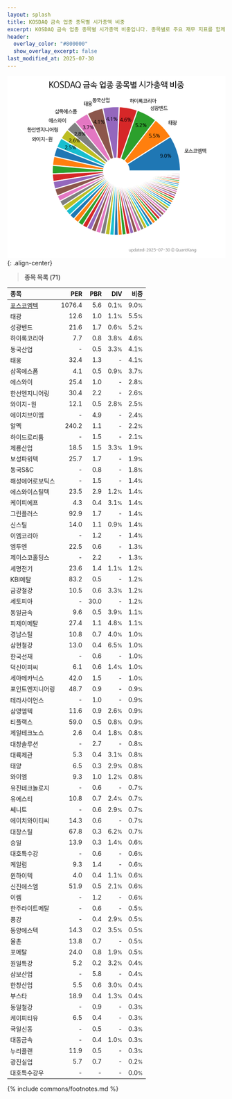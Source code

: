 ```yaml
---
layout: splash
title: KOSDAQ 금속 업종 종목별 시가총액 비중
excerpt: KOSDAQ 금속 업종 종목별 시가총액 비중입니다. 종목별로 주요 재무 지표를 함께 표시합니다.
header:
  overlay_color: "#800000"
  show_overlay_excerpt: false
last_modified_at: 2025-07-30
---
```



![KOSDAQ 금속 업종 종목별 시가총액 비중](/stats/sector/images/kosdaq_업종_금속_종목.png){: .align-center}


> **종목 목록 (71)**<a id="list"></a>

| **종목** | **PER** | **PBR** | **DIV** | **비중** |
| :------- | ------: | ------: | ------: | -------: |
| [포스코엠텍](/009520/) | 1076.4 | 5.6 | 0.1<small>%</small> | 9.0<small>%</small> |
| 태광 | 12.6 | 1.0 | 1.1<small>%</small> | 5.5<small>%</small> |
| 성광벤드 | 21.6 | 1.7 | 0.6<small>%</small> | 5.2<small>%</small> |
| 하이록코리아 | 7.7 | 0.8 | 3.8<small>%</small> | 4.6<small>%</small> |
| 동국산업 | - | 0.5 | 3.3<small>%</small> | 4.1<small>%</small> |
| 태웅 | 32.4 | 1.3 | - | 4.1<small>%</small> |
| 삼목에스폼 | 4.1 | 0.5 | 0.9<small>%</small> | 3.7<small>%</small> |
| 에스와이 | 25.4 | 1.0 | - | 2.8<small>%</small> |
| 한선엔지니어링 | 30.4 | 2.2 | - | 2.6<small>%</small> |
| 와이지-원 | 12.1 | 0.5 | 2.8<small>%</small> | 2.5<small>%</small> |
| 에이치브이엠 | - | 4.9 | - | 2.4<small>%</small> |
| 알멕 | 240.2 | 1.1 | - | 2.2<small>%</small> |
| 하이드로리튬 | - | 1.5 | - | 2.1<small>%</small> |
| 제룡산업 | 18.5 | 1.5 | 3.3<small>%</small> | 1.9<small>%</small> |
| 보성파워텍 | 25.7 | 1.7 | - | 1.9<small>%</small> |
| 동국S&C | - | 0.8 | - | 1.8<small>%</small> |
| 해성에어로보틱스 | - | 1.5 | - | 1.4<small>%</small> |
| 에스와이스틸텍 | 23.5 | 2.9 | 1.2<small>%</small> | 1.4<small>%</small> |
| 케이피에프 | 4.3 | 0.4 | 3.1<small>%</small> | 1.4<small>%</small> |
| 그린플러스 | 92.9 | 1.7 | - | 1.4<small>%</small> |
| 신스틸 | 14.0 | 1.1 | 0.9<small>%</small> | 1.4<small>%</small> |
| 이엠코리아 | - | 1.2 | - | 1.4<small>%</small> |
| 엠투엔 | 22.5 | 0.6 | - | 1.3<small>%</small> |
| 제이스코홀딩스 | - | 2.2 | - | 1.3<small>%</small> |
| 세명전기 | 23.6 | 1.4 | 1.1<small>%</small> | 1.2<small>%</small> |
| KBI메탈 | 83.2 | 0.5 | - | 1.2<small>%</small> |
| 금강철강 | 10.5 | 0.6 | 3.3<small>%</small> | 1.2<small>%</small> |
| 세토피아 | - | 30.0 | - | 1.2<small>%</small> |
| 동일금속 | 9.6 | 0.5 | 3.9<small>%</small> | 1.1<small>%</small> |
| 피제이메탈 | 27.4 | 1.1 | 4.8<small>%</small> | 1.1<small>%</small> |
| 경남스틸 | 10.8 | 0.7 | 4.0<small>%</small> | 1.0<small>%</small> |
| 삼현철강 | 13.0 | 0.4 | 6.5<small>%</small> | 1.0<small>%</small> |
| 한국선재 | - | 0.6 | - | 1.0<small>%</small> |
| 덕신이피씨 | 6.1 | 0.6 | 1.4<small>%</small> | 1.0<small>%</small> |
| 세아메카닉스 | 42.0 | 1.5 | - | 1.0<small>%</small> |
| 포인트엔지니어링 | 48.7 | 0.9 | - | 0.9<small>%</small> |
| 테라사이언스 | - | 1.0 | - | 0.9<small>%</small> |
| 삼영엠텍 | 11.6 | 0.9 | 2.6<small>%</small> | 0.9<small>%</small> |
| 티플랙스 | 59.0 | 0.5 | 0.8<small>%</small> | 0.9<small>%</small> |
| 제일테크노스 | 2.6 | 0.4 | 1.8<small>%</small> | 0.8<small>%</small> |
| 대창솔루션 | - | 2.7 | - | 0.8<small>%</small> |
| 대륙제관 | 5.3 | 0.4 | 3.1<small>%</small> | 0.8<small>%</small> |
| 태양 | 6.5 | 0.3 | 2.9<small>%</small> | 0.8<small>%</small> |
| 와이엠 | 9.3 | 1.0 | 1.2<small>%</small> | 0.8<small>%</small> |
| 유진테크놀로지 | - | 0.6 | - | 0.7<small>%</small> |
| 유에스티 | 10.8 | 0.7 | 2.4<small>%</small> | 0.7<small>%</small> |
| 쎄니트 | - | 0.6 | 2.9<small>%</small> | 0.7<small>%</small> |
| 에이치와이티씨 | 14.3 | 0.6 | - | 0.7<small>%</small> |
| 대창스틸 | 67.8 | 0.3 | 6.2<small>%</small> | 0.7<small>%</small> |
| 승일 | 13.9 | 0.3 | 1.4<small>%</small> | 0.6<small>%</small> |
| 대호특수강 | - | 0.6 | - | 0.6<small>%</small> |
| 케일럼 | 9.3 | 1.4 | - | 0.6<small>%</small> |
| 윈하이텍 | 4.0 | 0.4 | 1.1<small>%</small> | 0.6<small>%</small> |
| 신진에스엠 | 51.9 | 0.5 | 2.1<small>%</small> | 0.6<small>%</small> |
| 이렘 | - | 1.2 | - | 0.6<small>%</small> |
| 한주라이트메탈 | - | 0.6 | - | 0.5<small>%</small> |
| 풍강 | - | 0.4 | 2.9<small>%</small> | 0.5<small>%</small> |
| 동양에스텍 | 14.3 | 0.2 | 3.5<small>%</small> | 0.5<small>%</small> |
| 율촌 | 13.8 | 0.7 | - | 0.5<small>%</small> |
| 포메탈 | 24.0 | 0.8 | 1.9<small>%</small> | 0.5<small>%</small> |
| 원일특강 | 5.2 | 0.2 | 3.2<small>%</small> | 0.4<small>%</small> |
| 삼보산업 | - | 5.8 | - | 0.4<small>%</small> |
| 한창산업 | 5.5 | 0.6 | 3.0<small>%</small> | 0.4<small>%</small> |
| 부스타 | 18.9 | 0.4 | 1.3<small>%</small> | 0.4<small>%</small> |
| 동일철강 | - | 0.9 | - | 0.3<small>%</small> |
| 케이피티유 | 6.5 | 0.4 | - | 0.3<small>%</small> |
| 국일신동 | - | 0.5 | - | 0.3<small>%</small> |
| 대동금속 | - | 0.4 | 1.0<small>%</small> | 0.3<small>%</small> |
| 누리플랜 | 11.9 | 0.5 | - | 0.3<small>%</small> |
| 광진실업 | 5.7 | 0.7 | - | 0.2<small>%</small> |
| 대호특수강우 | - | - | - | 0.0<small>%</small> |

{% include commons/footnotes.md %}